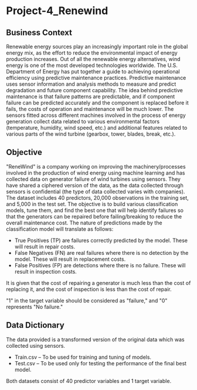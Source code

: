 # Project-4_Renewind
## **Business Context**

Renewable energy sources play an increasingly important role in the global energy mix, as the effort to reduce the environmental impact of energy production increases.
Out of all the renewable energy alternatives, wind energy is one of the most developed technologies worldwide. The U.S. Department of Energy has put together a guide to achieving operational efficiency using predictive maintenance practices.
Predictive maintenance uses sensor information and analysis methods to measure and predict degradation and future component capability. The idea behind predictive maintenance is that failure patterns are predictable, and if component failure can be predicted accurately and the component is replaced before it fails, the costs of operation and maintenance will be much lower.
The sensors fitted across different machines involved in the process of energy generation collect data related to various environmental factors (temperature, humidity, wind speed, etc.) and additional features related to various parts of the wind turbine (gearbox, tower, blades, break, etc.).

## **Objective**

"ReneWind" is a company working on improving the machinery/processes involved in the production of wind energy using machine learning and has collected data on generator failure of wind turbines using sensors. They have shared a ciphered version of the data, as the data collected through sensors is confidential (the type of data collected varies with companies). The dataset includes 40 predictors, 20,000 observations in the training set, and 5,000 in the test set.
The objective is to build various classification models, tune them, and find the best one that will help identify failures so that the generators can be repaired before failing/breaking to reduce the overall maintenance cost.
The nature of predictions made by the classification model will translate as follows:
- True Positives (TP) are failures correctly predicted by the model. These will result in repair costs.
- False Negatives (FN) are real failures where there is no detection by the model. These will result in replacement costs.
- False Positives (FP) are detections where there is no failure. These will result in inspection costs.

It is given that the cost of repairing a generator is much less than the cost of replacing it, and the cost of inspection is less than the cost of repair.

"1" in the target variable should be considered as "failure," and "0" represents "No failure."

## **Data Dictionary**

The data provided is a transformed version of the original data which was collected using sensors.
- Train.csv – To be used for training and tuning of models.
- Test.csv – To be used only for testing the performance of the final best model.

Both datasets consist of 40 predictor variables and 1 target variable.
